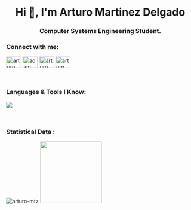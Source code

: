 <h1 align="center">Hi 👋, I'm Arturo Martinez Delgado</h1>
<h3 align="center">Computer Systems Engineering Student.</h3>

<h3 align="left">Connect with me:</h3>
<p align="left">
  <a href="https://www.linkedin.com/in/arturo-martinez-768403351/" target="blank"><img align="center"
      src="https://raw.githubusercontent.com/rahuldkjain/github-profile-readme-generator/master/src/images/icons/Social/linked-in-alt.svg"
      alt="arturo martinez" height="30" width="40" /></a>
  <a href="https://www.facebook.com/arturomd4/" target="blank"><img align="center"
      src="https://raw.githubusercontent.com/rahuldkjain/github-profile-readme-generator/master/src/images/icons/Social/facebook.svg"
      alt="adam pithen wala" height="30" width="40" /></a>
  <a href="https://instagram.com/arturomd4" target="blank"><img align="center"
      src="https://raw.githubusercontent.com/rahuldkjain/github-profile-readme-generator/master/src/images/icons/Social/instagram.svg"
      alt="arturo martinez" height="30" width="40" /></a>
 <a href="https://twitter.com" target="blank"><img align="center"
      src="https://raw.githubusercontent.com/rahuldkjain/github-profile-readme-generator/master/src/images/icons/Social/twitter.svg"
      alt="arturo martinez" height="30" width="40" /></a>
</p>

<br>

<h3 align="left">Languages & Tools I Know:</h3>
<p align="left">
  
  <p align="left">
  <a href="https://skillicons.dev">
    <img src="https://skillicons.dev/icons?i=git,py,unity,java,js,html,vscode,django,androidstudio,flask,flutter,linux,postman,tensorflow,ccs,react,supabase,mysql"/>
  </a>
</p>

<br>

<h3>Statistical Data :</h3>
<p><img 
    src="https://github-readme-stats.vercel.app/api/top-langs?username=ArturoMD7&show_icons=true&locale=en&bg_color=0d1117&text_color=ffffff&layout=compact"
    alt="arturo-mtz" 
    bg_color=#808080/>
  <img height="165em" src="https://github-readme-stats-eight-theta.vercel.app/api?username=ArturoMD7&show_icons=true&theme=algolia&include_all_commits=true&count_private=true"/>
</a>
</p>
</p>



<br>


